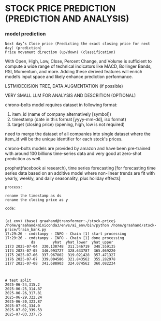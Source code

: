 # STOCK PRICE PREDICTION (PREDICTION AND ANALYSIS)


### model prediction 
    Next day’s Close price (Predicting the exact closing price for next day) (prediction)
    Price movement direction (up/down) (classification)

With Open, High, Low, Close, Percent Change, and Volume is sufficient to compute a wide range of technical indicators like MACD, Bollinger Bands, RSI, Momentum, and more. Adding these derived features will enrich model’s input space and likely enhance prediction performance.


LSTM/DECISION TREE, DATA AUGMENTATION (if possible)

VERY SMALL LLM FOR ANALYSIS AND DESCRITION (OPTIONAL)


chrono-bolts model requires dataset in following format: 

1. item_id (name of company alternatively [symbol])
2. timestamp (date in this format [yyyy-mm-dd], iso format)
3. target (closing price) (opening, high, low is not required)

need to merge the dataset of all companies into single dataset where the item_id will be the unique identifier for each stock's prices. 

chrono-bolts models are provided by amazon and have been pre-trained with around 100 billions time-series data and very good at zero-shot prediction as well. 

prophet(facebook ai research), time series forecasting [for forecasting time series data based on an additive model where non-linear trends are fit with yearly, weekly, and daily seasonality, plus holiday effects]
    

    process:

    rename the timestamp as ds
    rename the closing price as y

    code:
    

    (ai_env) (base) graahand@transformer:~/stock-price$ /home/graahand/miniconda3/envs/ai_env/bin/python /home/graahand/stock-price/train_bank.py
    17:29:26 - cmdstanpy - INFO - Chain [1] start processing
    17:29:26 - cmdstanpy - INFO - Chain [1] done processing
                ds        yhat  yhat_lower  yhat_upper
    1173 2025-07-04  330.130748  311.546719  348.559135
    1174 2025-07-05  346.993727  328.633787  365.069220
    1175 2025-07-06  337.967802  319.021428  357.471327
    1176 2025-07-07  339.004586  321.843562  355.282978
    1177 2025-07-08  341.688903  324.074562  360.082234



    # test split
    2025-06-24,315.2
    2025-06-25,314.87
    2025-06-26,317.81
    2025-06-29,322.24
    2025-06-30,323.87
    2025-07-01,334.0
    2025-07-02,339.53
    2025-07-03,337.75